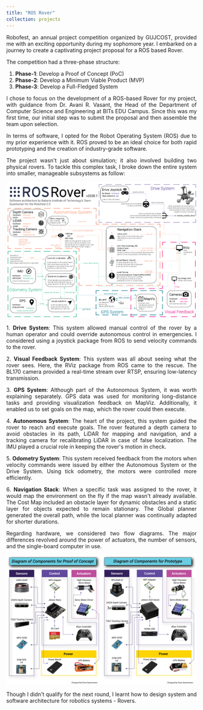 ```yaml
---
title: "ROS Rover"
collection: projects
---
```


<p style="text-align: justify">
Robofest, an annual project competition organized by GUJCOST, provided me with an exciting opportunity during my sophomore year. I embarked on a journey to create a captivating project proposal for a ROS based Rover.</p>

The competition had a three-phase structure:
1. **Phase-1**: Develop a Proof of Concept (PoC)
2. **Phase-2**: Develop a Minimum Viable Product (MVP)
3. **Phase-3**: Develop a Full-Fledged System

<p style="text-align: justify">
I chose to focus on the development of a ROS-based Rover for my project, with guidance from Dr. Avani R. Vasant, the Head of the Department of Computer Science and Engineering at BITs EDU Campus. Since this was my first time, our initial step was to submit the proposal and then assemble the team upon selection.</p>

<p style="text-align: justify">
In terms of software, I opted for the Robot Operating System (ROS) due to my prior experience with it. ROS proved to be an ideal choice for both rapid prototyping and the creation of industry-grade software.</p>

<p style="text-align: justify">
The project wasn't just about simulation; it also involved building two physical rovers. To tackle this complex task, I broke down the entire system into smaller, manageable subsystems as follow:</p>

<p style="text-align:center">
<img src='/images/projects/ros_rover/sf.png'></p>

<p style="text-align: justify">
1. <b>Drive System</b>: This system allowed manual control of the rover by a human operator and could override autonomous control in emergencies. I considered using a joystick package from ROS to send velocity commands to the rover.</p>

<p style="text-align: justify">
2. <b>Visual Feedback System</b>: This system was all about seeing what the rover sees. Here, the RViz package from ROS came to the rescue. The BL170 camera provided a real-time stream over RTSP, ensuring low-latency transmission.</p>

<p style="text-align: justify">
3. <b>GPS System</b>: Although part of the Autonomous System, it was worth explaining separately. GPS data was used for monitoring long-distance tasks and providing visualization feedback on MapViz. Additionally, it enabled us to set goals on the map, which the rover could then execute.</p>

<p style="text-align: justify">
4. <b>Autonomous System</b>: The heart of the project, this system guided the rover to reach and execute goals. The rover featured a depth camera to avoid obstacles in its path, LiDAR for mapping and navigation, and a tracking camera for recalibrating LiDAR in case of false localization. The IMU played a crucial role in keeping the rover's motion in check.</p>

<p style="text-align: justify">
5. <b>Odometry System</b>: This system received feedback from the motors when velocity commands were issued by either the Autonomous System or the Drive System. Using tick odometry, the motors were controlled more efficiently.</p>

<p style="text-align: justify">
6. <b>Navigation Stack</b>: When a specific task was assigned to the rover, it would map the environment on the fly if the map wasn't already available. The Cost Map included an obstacle layer for dynamic obstacles and a static layer for objects expected to remain stationary. The Global planner generated the overall path, while the local planner was continually adapted for shorter durations.</p>

<p style="text-align: justify">
Regarding hardware, we considered two flow diagrams. The major differences revolved around the power of actuators, the number of sensors, and the single-board computer in use.</p>

<p style="text-align:center">
<img src='/images/projects/ros_rover/hw.jpg'></p>

<p style="text-align: justify">
Though I didn't qualify for the next round, I learnt how to design system and software architecture for robotics systems - Rovers.</p>

